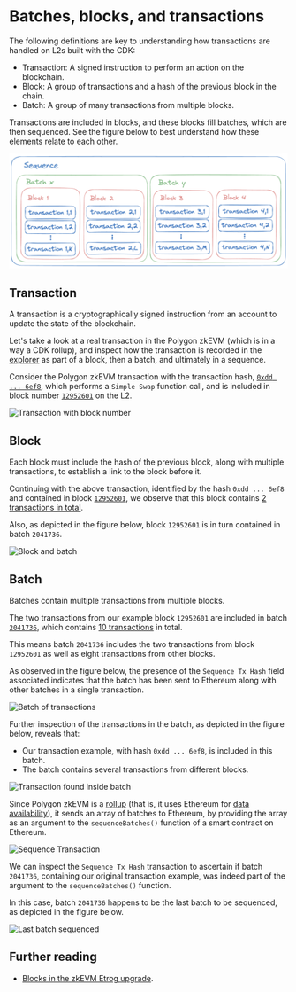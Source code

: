 # Batches, blocks, and transactions

The following definitions are key to understanding how transactions are handled on L2s built with the CDK:

- Transaction: A signed instruction to perform an action on the blockchain.
- Block: A group of transactions and a hash of the previous block in the chain.
- Batch: A group of many transactions from multiple blocks.

Transactions are included in blocks, and these blocks fill batches, which are then sequenced. See the figure below to best understand how these elements relate to each other. 

![Batches, blocks, transactions](../../img/cdk/sequence-batch-block-transaction.png)

## Transaction

A transaction is a cryptographically signed instruction from an account to update the state of the blockchain. 

Let's take a look at a real transaction in the Polygon zkEVM (which is in a way a CDK rollup), and inspect how the transaction is recorded in the [explorer](https://zkevm.polygonscan.com/) as part of a block, then a batch, and ultimately in a sequence.

Consider the Polygon zkEVM transaction with the transaction hash, [`0xdd ... 6ef8`](https://zkevm.polygonscan.com/tx/0xdd3f79c24886310ddf868ad1d36aadc6a3b6495048f68aad765c658c42426ef8), which performs a `Simple Swap` function call, and is included in block number [`12952601`](https://zkevm.polygonscan.com/block/12952601) on the L2.

![Transaction with block number](../../img/cdk/transaction-block.png)

## Block

Each block must include the hash of the previous block, along with multiple transactions, to establish a link to the block before it. 

Continuing with the above transaction, identified by the hash `0xdd ... 6ef8` and contained in block [`12952601`](https://zkevm.polygonscan.com/block/12952601), we observe that this block contains [2 transactions in total](https://zkevm.polygonscan.com/txs?block=12952601).

Also, as depicted in the figure below, block `12952601` is in turn contained in batch `2041736`.

![Block and batch](../../img/cdk/block-batch.png)

## Batch

Batches contain multiple transactions from multiple blocks.

The two transactions from our example block `12952601` are included in batch [`2041736`](https://zkevm.polygonscan.com/batch/2041736), which contains [10 transactions](https://zkevm.polygonscan.com/txs?batch=2041736) in total.

This means batch `2041736` includes the two transactions from block `12952601` as well as eight transactions from other blocks.

As observed in the figure below, the presence of the `Sequence Tx Hash` field associated indicates that the batch has been sent to Ethereum along with other batches in a single transaction.

![Batch of transactions](../../img/cdk/batch-overview.png)

Further inspection of the transactions in the batch, as depicted in the figure below, reveals that:

- Our transaction example, with hash `0xdd ... 6ef8`, is included in this batch.
- The batch contains several transactions from different blocks.

![Transaction found inside batch](../../img/cdk/transaction-in-batch.png)

Since Polygon zkEVM is a [rollup](./layer2s.md) (that is, it uses Ethereum for [data availability](../glossary/index.md#data-availability)), it sends an array of batches to Ethereum, by providing the array as an argument to the `sequenceBatches()` function of a smart contract on Ethereum.

![Sequence Transaction](../../img/cdk/sequence-transaction.png)

We can inspect the `Sequence Tx Hash` transaction to ascertain if batch `2041736`, containing our original transaction example, was indeed part of the argument to the `sequenceBatches()` function. 

In this case, batch `2041736` happens to be the last batch to be sequenced, as depicted in the figure below.

![Last batch sequenced](../../img/cdk/last-batch-sequenced.png)

## Further reading

- [Blocks in the zkEVM Etrog upgrade](../../zkEVM/architecture/protocol/etrog-upgrade.md/?h=blocks#etrog-blocks).
